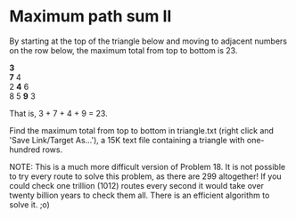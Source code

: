 # Maximum path sum II

By starting at the top of the triangle below and moving to adjacent numbers on the row below, the maximum total from top to bottom is 23.

__3__  
__7__ 4  
2 __4__ 6  
8 5 __9__ 3  

That is, 3 + 7 + 4 + 9 = 23.

Find the maximum total from top to bottom in triangle.txt (right click and 'Save Link/Target As...'), a 15K text file containing a triangle with one-hundred rows.

NOTE: This is a much more difficult version of Problem 18. It is not possible to try every route to solve this problem, as there are 299 altogether! If you could check one trillion (1012) routes every second it would take over twenty billion years to check them all. There is an efficient algorithm to solve it. ;o)

